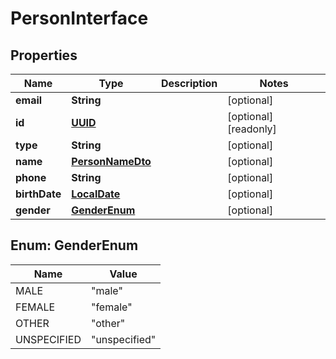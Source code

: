 
# PersonInterface

## Properties

Name | Type | Description | Notes
------------ | ------------- | ------------- | -------------
**email** | **String** |  |  [optional]
**id** | [**UUID**](UUID.md) |  |  [optional] [readonly]
**type** | **String** |  |  [optional]
**name** | [**PersonNameDto**](PersonNameDto.md) |  |  [optional]
**phone** | **String** |  |  [optional]
**birthDate** | [**LocalDate**](LocalDate.md) |  |  [optional]
**gender** | [**GenderEnum**](#GenderEnum) |  |  [optional]



## Enum: GenderEnum

Name | Value
---- | -----
MALE | &quot;male&quot;
FEMALE | &quot;female&quot;
OTHER | &quot;other&quot;
UNSPECIFIED | &quot;unspecified&quot;



